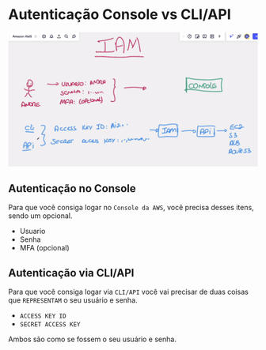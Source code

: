 # Autenticação Console vs CLI/API

![alt](./imgs/processo-de-autenticacao.png)

## Autenticação no Console

Para que você consiga logar no `Console da AWS`, você precisa desses itens, sendo um opcional.

- Usuario
- Senha
- MFA (opcional)

## Autenticação via CLI/API

Para que você consiga logar via `CLI/API` você vai precisar de duas coisas que `REPRESENTAM` o seu usuário e senha.

- `ACCESS KEY ID`
- `SECRET ACCESS KEY`

Ambos são como se fossem o seu usuário e senha.
